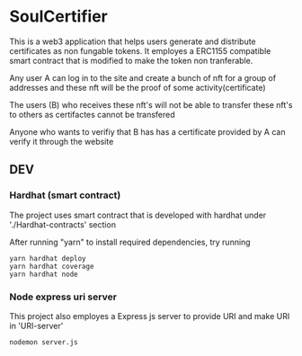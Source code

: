 # SoulCertifier

This is a web3 application that helps users generate and distribute certificates as non fungable tokens.
It employes a ERC1155 compatible smart contract that is modified to make the token non tranferable.

Any user A can log in to the site and create a bunch of nft for a group of addresses and these nft will be the proof of some activity(certificate)

The users (B) who receives these nft's will not be able to transfer these nft's to others as certifactes cannot be transfered

Anyone who wants to verifiy that B has has a certificate provided by A can verify it through the website

## DEV

### Hardhat (smart contract)

The project uses smart contract that is developed with hardhat under './Hardhat-contracts' section

After running "yarn" to install required dependencies, try running

```
yarn hardhat deploy
yarn hardhat coverage
yarn hardhat node
```

### Node express uri server

This project also employes a Express js server to provide URI and make URI in 'URI-server'

```
nodemon server.js
```
